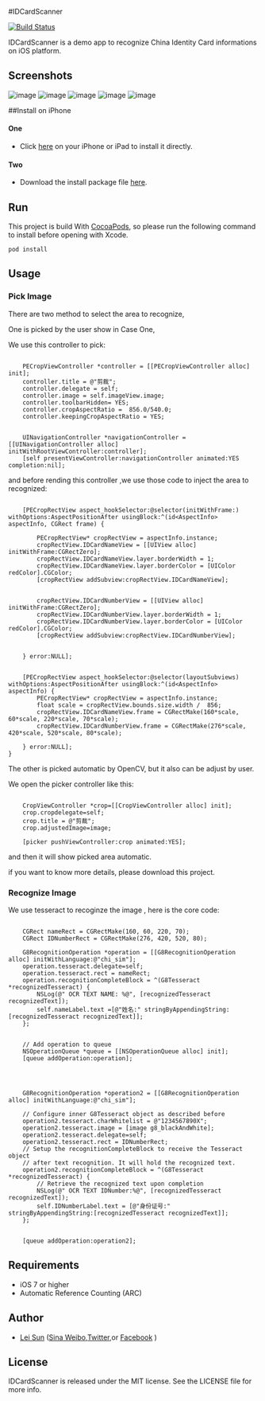 


#IDCardScanner

[![Build Status](https://travis-ci.org/nextsun/IDCardScanner.svg?branch=master)](https://travis-ci.org/nextsun/IDCardScanner)



IDCardScanner is a demo app to recognize China Identity Card informations on iOS platform.


## Screenshots

![image](./Docs/ReadmeAssets/a1.PNG)
![image](./Docs/ReadmeAssets/a2.PNG)
![image](./Docs/ReadmeAssets/b2.PNG)
![image](./Docs/ReadmeAssets/c.PNG)
![image](./Docs/ReadmeAssets/d.PNG)



##Install on iPhone

#### One

* Click  [here](https://dn-nextsun.qbox.me/itms-services.html?action=download-manifest&url=https://raw.githubusercontent.com/nextsun/IDCardScanner/master/Docs/Publish/app.plist)  on your iPhone or iPad to install it directly.

#### Two



* Download the install package file [here](https://raw.githubusercontent.com/nextsun/IDCardScanner/master/Docs/Publish/app.ipa).



## Run

This project is build With [CocoaPods](http://cocoapods.org), so please run the following command to install  before opening with Xcode.

    pod install



## Usage

### Pick Image


There are two method to select the area to recognize,

One is picked  by the user  show in Case One,

We use this controller to pick:

```

    PECropViewController *controller = [[PECropViewController alloc] init];    
    controller.title = @"剪裁";
    controller.delegate = self;   
    controller.image = self.imageView.image;
    controller.toolbarHidden= YES;
    controller.cropAspectRatio =  856.0/540.0;
    controller.keepingCropAspectRatio = YES;

    
    UINavigationController *navigationController = [[UINavigationController alloc] initWithRootViewController:controller];
    [self presentViewController:navigationController animated:YES completion:nil];

```

and before rending this controller ,we use those code to inject the area to  recognized:

```
    
    [PECropRectView aspect_hookSelector:@selector(initWithFrame:) withOptions:AspectPositionAfter usingBlock:^(id<AspectInfo> aspectInfo, CGRect frame) {
       
        PECropRectView* cropRectView = aspectInfo.instance;
        cropRectView.IDCardNameView = [[UIView alloc] initWithFrame:CGRectZero];
        cropRectView.IDCardNameView.layer.borderWidth = 1;
        cropRectView.IDCardNameView.layer.borderColor = [UIColor redColor].CGColor;
        [cropRectView addSubview:cropRectView.IDCardNameView];
        
        
        cropRectView.IDCardNumberView = [[UIView alloc] initWithFrame:CGRectZero];
        cropRectView.IDCardNumberView.layer.borderWidth = 1;
        cropRectView.IDCardNumberView.layer.borderColor = [UIColor redColor].CGColor;
        [cropRectView addSubview:cropRectView.IDCardNumberView];
        
        
    } error:NULL];
    
    
    [PECropRectView aspect_hookSelector:@selector(layoutSubviews) withOptions:AspectPositionAfter usingBlock:^(id<AspectInfo> aspectInfo) {
        PECropRectView* cropRectView = aspectInfo.instance;
        float scale = cropRectView.bounds.size.width /  856;
        cropRectView.IDCardNameView.frame = CGRectMake(160*scale, 60*scale, 220*scale, 70*scale);
        cropRectView.IDCardNumberView.frame = CGRectMake(276*scale, 420*scale, 520*scale, 80*scale);
    
    } error:NULL];
}
```


The other is picked automatic by OpenCV, but it also can be adjust by user.

We open the picker controller like this:

```

    CropViewController *crop=[[CropViewController alloc] init];
    crop.cropdelegate=self;    
    crop.title = @"剪裁";
    crop.adjustedImage=image;
    
    [picker pushViewController:crop animated:YES];

```

and  then it will show picked area automatic. 

if you want to know more details, please download this project.




### Recognize Image

We use  tesseract to recoginze the image , here is the core code:

```
    
    CGRect nameRect = CGRectMake(160, 60, 220, 70);
    CGRect IDNumberRect = CGRectMake(276, 420, 520, 80);
    
    G8RecognitionOperation *operation = [[G8RecognitionOperation alloc] initWithLanguage:@"chi_sim"];
    operation.tesseract.delegate=self;
    operation.tesseract.rect = nameRect;
    operation.recognitionCompleteBlock = ^(G8Tesseract *recognizedTesseract) {
        NSLog(@" OCR TEXT NAME: %@", [recognizedTesseract recognizedText]);
        self.nameLabel.text =[@"姓名:" stringByAppendingString: [recognizedTesseract recognizedText]];
    };
    
    
    // Add operation to queue
    NSOperationQueue *queue = [[NSOperationQueue alloc] init];
    [queue addOperation:operation];
    
    
    
    
    G8RecognitionOperation *operation2 = [[G8RecognitionOperation alloc] initWithLanguage:@"chi_sim"];
    
    // Configure inner G8Tesseract object as described before
    operation2.tesseract.charWhitelist = @"1234567890X";
    operation2.tesseract.image = [image g8_blackAndWhite];
    operation2.tesseract.delegate=self;
    operation2.tesseract.rect = IDNumberRect;
    // Setup the recognitionCompleteBlock to receive the Tesseract object
    // after text recognition. It will hold the recognized text.
    operation2.recognitionCompleteBlock = ^(G8Tesseract *recognizedTesseract) {
        // Retrieve the recognized text upon completion
        NSLog(@" OCR TEXT IDNumber:%@", [recognizedTesseract recognizedText]);
        self.IDNumberLabel.text = [@"身份证号:" stringByAppendingString:[recognizedTesseract recognizedText]];
    };
    
    
    [queue addOperation:operation2];

```



## Requirements

- iOS 7 or higher
- Automatic Reference Counting (ARC)

## Author

- [Lei Sun](http://github.com/nextsun) ([Sina Weibo](https://weibo.com/nextsun),[Twitter](https://twitter.com/nextsuncn),or [Facebook](https://www.facebook.com/sunleibest) )

## License

IDCardScanner is released under the MIT license. See the LICENSE file for more info.
